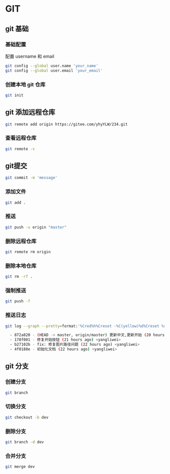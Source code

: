 # GIT

## git 基础

### 基础配置

配置 username 和 email

```bash
git config --global user.name 'your_name'
git config --global user.email 'your_email'
```

### 创建本地 git 仓库

```bash
git init
```

## git 添加远程仓库

```bash
git remote add origin https://gitee.com/yhyYLW/234.git
```

### 查看远程仓库

```bash
git remote -v
```

## git提交

```bash
git commit -m 'message'
```

### 添加文件

```bash
git add .
```

### 推送

```bash
git push -u origin "master"
```

### 删除远程仓库

```bash
git remote rm origin
```

### 删除本地仓库

```bash
git rm -rf .
```

### 强制推送

```bash
git push -f
```

### 推送日志

```bash
git log --graph --pretty=format:'%Cred%h%Creset -%C(yellow)%d%Creset %s %Cgreen(%cr) %C(bold blue)<%an>%Creset' --abbrev-commit
```

```bash
  - 872a820 - (HEAD -> master, origin/master) 更新中文,更新开始 (20 hours ago) <yangliwei>
  - 178f001 - 修复开始按钮 (21 hours ago) <yangliwei>
  - b27102b - fix: 修复图片路径问题 (22 hours ago) <yangliwei>
  - 4f0188e - 初始化文档 (22 hours ago) <yangliwei>
```

## git 分支

### 创建分支

```bash
git branch
```

### 切换分支

```bash
git checkout -b dev
```

### 删除分支

```bash
git branch -d dev
```

### 合并分支

```bash
git merge dev
```
